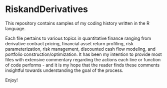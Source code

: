# RiskandDerivatives
This repository contains samples of my coding history written in the R language. 

Each file pertains to various topics in quantitative finance ranging from derivative contract pricing, 
financial asset return profiling, risk parameterization, risk management, discounted cash flow modeling,
and portfolio construction/optimization. It has been my intention to provide most files with extensive 
commentary regarding the actions each line or function of code performs - and it is my hope that the reader
finds these comments insightful towards understanding the goal of the process.

Enjoy!
